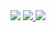 <img src="https://capsule-render.vercel.app/api?type=wave&color=auto&height=300&section=header&text=CSESC%20render&fontSize=90" />

<a href="https://www.instagram.com/csesc_41st/" target="_blank"> 
<img  src="http://img.shields.io/badge/-csesc_41st-pink?style=social&logo=Instagram&link=https://instagram.com/csesc_41st/"
        </a>
<a href=""> 
 <img src="http://img.shields.io/badge/-inha_cse@naver.com-white?style=social&logo=Naver&link="
        </a>
        

